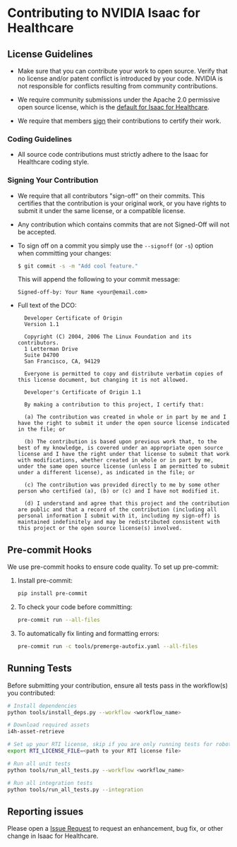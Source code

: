 # Contributing to NVIDIA Isaac for Healthcare

## License Guidelines

- Make sure that you can contribute your work to open source. Verify that no license and/or patent conflict is introduced by your code. NVIDIA is not responsible for conflicts resulting from community contributions.

- We require community submissions under the Apache 2.0 permissive open source license, which is the [default for Isaac for Healthcare](./LICENSE).

- We require that members [sign](#signing-your-contribution) their contributions to certify their work.

### Coding Guidelines

- All source code contributions must strictly adhere to the Isaac for Healthcare coding style.

### Signing Your Contribution

* We require that all contributors "sign-off" on their commits. This certifies that the contribution is your original work, or you have rights to submit it under the same license, or a compatible license.

* Any contribution which contains commits that are not Signed-Off will not be accepted.

* To sign off on a commit you simply use the `--signoff` (or `-s`) option when committing your changes:
  ```bash
  $ git commit -s -m "Add cool feature."
  ```
  This will append the following to your commit message:
  ```
  Signed-off-by: Your Name <your@email.com>
  ```

* Full text of the DCO:

  ```
    Developer Certificate of Origin
    Version 1.1

    Copyright (C) 2004, 2006 The Linux Foundation and its contributors.
    1 Letterman Drive
    Suite D4700
    San Francisco, CA, 94129

    Everyone is permitted to copy and distribute verbatim copies of this license document, but changing it is not allowed.
  ```

  ```
    Developer's Certificate of Origin 1.1

    By making a contribution to this project, I certify that:

    (a) The contribution was created in whole or in part by me and I have the right to submit it under the open source license indicated in the file; or

    (b) The contribution is based upon previous work that, to the best of my knowledge, is covered under an appropriate open source license and I have the right under that license to submit that work with modifications, whether created in whole or in part by me, under the same open source license (unless I am permitted to submit under a different license), as indicated in the file; or

    (c) The contribution was provided directly to me by some other person who certified (a), (b) or (c) and I have not modified it.

    (d) I understand and agree that this project and the contribution are public and that a record of the contribution (including all personal information I submit with it, including my sign-off) is maintained indefinitely and may be redistributed consistent with this project or the open source license(s) involved.
  ```

## Pre-commit Hooks

We use pre-commit hooks to ensure code quality. To set up pre-commit:

1. Install pre-commit:
   ```bash
   pip install pre-commit
   ```

2. To check your code before committing:
   ```bash
   pre-commit run --all-files
   ```

3. To automatically fix linting and formatting errors:
   ```bash
   pre-commit run -c tools/premerge-autofix.yaml --all-files
   ```

## Running Tests

Before submitting your contribution, ensure all tests pass in the workflow(s) you contributed:

```bash
# Install dependencies
python tools/install_deps.py --workflow <workflow_name>

# Download required assets
i4h-asset-retrieve

# Set up your RTI license, skip if you are only running tests for robotic_surgery
export RTI_LICENSE_FILE=<path to your RTI license file>

# Run all unit tests
python tools/run_all_tests.py --workflow <workflow_name>

# Run all integration tests
python tools/run_all_tests.py --integration
```

## Reporting issues

Please open a [Issue Request](https://github.com/isaac-for-healthcare/i4h-workflows/issues) to request an enhancement, bug fix, or other change in Isaac for Healthcare.
